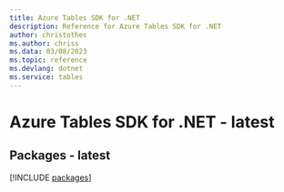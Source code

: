 ```yaml
---
title: Azure Tables SDK for .NET
description: Reference for Azure Tables SDK for .NET
author: christothes
ms.author: chriss
ms.data: 03/08/2023
ms.topic: reference
ms.devlang: dotnet
ms.service: tables
---
```

# Azure Tables SDK for .NET - latest
## Packages - latest
[!INCLUDE [packages](tables-index.md)]